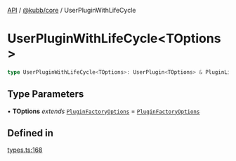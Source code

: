 [API](../../../packages.md) / [@kubb/core](../index.md) / UserPluginWithLifeCycle

# UserPluginWithLifeCycle\<TOptions\>

```ts
type UserPluginWithLifeCycle<TOptions>: UserPlugin<TOptions> & PluginLifecycle<TOptions>;
```

## Type Parameters

• **TOptions** *extends* [`PluginFactoryOptions`](PluginFactoryOptions.md) = [`PluginFactoryOptions`](PluginFactoryOptions.md)

## Defined in

[types.ts:168](https://github.com/kubb-project/kubb/blob/7f30045af96d8c89b6cda0a30f7535f095a0cb45/packages/core/src/types.ts#L168)
